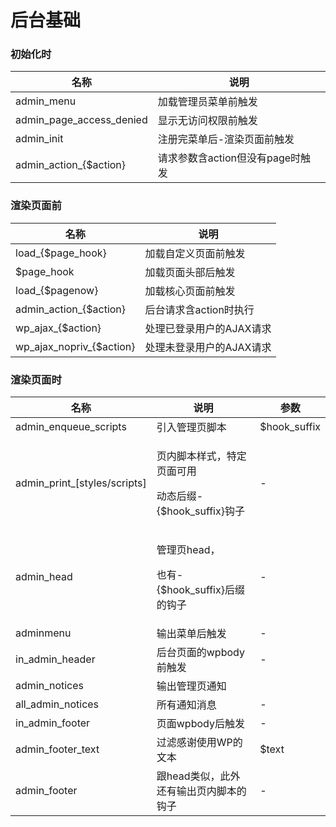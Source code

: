 # 后台基础

### 初始化时 <a href="#hou-tai-ji-ben-gou-zi" id="hou-tai-ji-ben-gou-zi"></a>

| 名称                          | 说明                    |
| --------------------------- | --------------------- |
| admin\_menu                 | 加载管理员菜单前触发            |
| admin\_page\_access\_denied | 显示无访问权限前触发            |
| admin\_init                 | 注册完菜单后-渲染页面前触发        |
| admin\_action\_{$action}    | 请求参数含action但没有page时触发 |

### 渲染页面前 <a href="#hou-tai-ye-mian-gou-zi" id="hou-tai-ye-mian-gou-zi"></a>

| 名称                          | 说明             |
| --------------------------- | -------------- |
| load\_{$page\_hook}         | 加载自定义页面前触发     |
| $page\_hook                 | 加载页面头部后触发      |
| load\_{$pagenow}            | 加载核心页面前触发      |
| admin\_action\_{$action}    | 后台请求含action时执行 |
| wp\_ajax\_{$action}         | 处理已登录用户的AJAX请求 |
| wp\_ajax\_nopriv\_{$action} | 处理未登录用户的AJAX请求 |

### 渲染页面时 <a href="#hou-tai-ye-mian-bu-fen-gou-zi" id="hou-tai-ye-mian-bu-fen-gou-zi"></a>

| 名称                              | 说明                                               | 参数            |
| ------------------------------- | ------------------------------------------------ | ------------- |
| admin\_enqueue\_scripts         | 引入管理页脚本                                          | $hook\_suffix |
| admin\_print\_\[styles/scripts] | <p>页内脚本样式，特定页面可用</p><p>动态后缀-{$hook_suffix}钩子</p> | -             |
| admin\_head                     | <p>管理页head，</p><p>也有-{$hook_suffix}后缀的钩子</p>     | -             |
| adminmenu                       | 输出菜单后触发                                          | -             |
| in\_admin\_header               | 后台页面的wpbody前触发                                   | -             |
| admin\_notices                  | 输出管理页通知                                          |               |
| all\_admin\_notices             | 所有通知消息                                           | -             |
| in\_admin\_footer               | 页面wpbody后触发                                      | -             |
| admin\_footer\_text             | 过滤感谢使用WP的文本                                      | $text         |
| admin\_footer                   | 跟head类似，此外还有输出页内脚本的钩子                            | -             |
